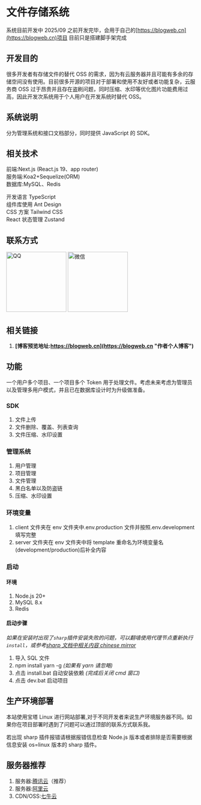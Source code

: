 # 文件存储系统

系统目前开发中 2025/09 之前开发完毕，会用于自己的[https://blogweb.cn](https://blogweb.cn)项目
目前只是搭建脚手架完成

## 开发目的

很多开发者有存储文件的替代 OSS 的需求，因为有云服务器并且可能有多余的存储空间没有使用。目前很多开源的项目对于部署和使用不友好或者功能复杂，云服务商 OSS 过于昂贵并且存在盗刷问题，同时压缩、水印等优化图片功能费用过高，因此开发次系统用于个人用户在开发系统时替代 OSS。

## 系统说明

分为管理系统和接口文档部分，同时提供 JavaScript 的 SDK。

## 相关技术

前端:Next.js (React.js 19、app router)  
服务端:Koa2+Sequelize(ORM)  
数据库:MySQL、Redis

开发语言 TypeScript  
组件库使用 Ant Design  
CSS 方案 Tailwind CSS  
React 状态管理 Zustand

## 联系方式

<div>
    <img src="https://disk.blogweb.cn/me/qq.webp"  width=160 alt="QQ">
    <img src="https://disk.blogweb.cn/me/wechat.webp" width=160 alt="微信">
</div>

## 相关链接

1. **[博客预览地址:https://blogweb.cn](https://blogweb.cn "作者个人博客")**

## 功能

一个用户多个项目、一个项目多个 Token 用于处理文件。考虑未来考虑为管理员以及管理多用户模式，并且已在数据库设计时为升级做准备。

### SDK

1. 文件上传
2. 文件删除、覆盖、列表查询
3. 文件压缩、水印设置

### 管理系统

1. 用户管理
2. 项目管理
3. 文件管理
4. 黑白名单以及防盗链
5. 压缩、水印设置

### 环境变量

1. client 文件夹在 env 文件夹中.env.production 文件并按照.env.development 填写完整
2. server 文件夹在 env 文件夹中将 template 重命名为环境变量名(development/production)后补全内容

### 启动

#### 环境

1. Node.js 20+
2. MySQL 8.x
3. Redis

#### 启动步骤

_如果在安装时出现了`sharp`插件安装失败的问题，可以翻墙使用代理节点重新执行`install`，或参考[sharp 文档中相关内容 chinese mirror](https://sharp.pixelplumbing.com/install#chinese-mirror)_

1. 导入 SQL 文件
2. npm install yarn -g _(如果有 yarn 请忽略)_
3. 点击 install.bat 自动安装依赖 _(完成后关闭 cmd 窗口)_
4. 点击 dev.bat 启动项目

## 生产环境部署

本站使用宝塔 Linux 进行网站部署,对于不同开发者来说生产环境服务器不同。如果你在项目部署时遇到了问题可以通过顶部的联系方式联系我。

若出现 sharp 插件报错请根据报错信息检查 Node.js 版本或者排除是否需要根据信息安装 os=linux 版本的 sharp 插件。

## 服务器推荐

1. 服务器:[腾讯云](https://curl.qcloud.com/VEizLhRn "腾讯云,轻量应用服务器")（推荐）
2. 服务器:[阿里云](https://www.aliyun.com/daily-act/ecs/activity_selection?userCode=46qdmkc0 "阿里云,轻量应用服务器")
3. CDN/OSS:[七牛云](https://s.qiniu.com/NZ3Iz2 "七牛云,CDN,OSS")
